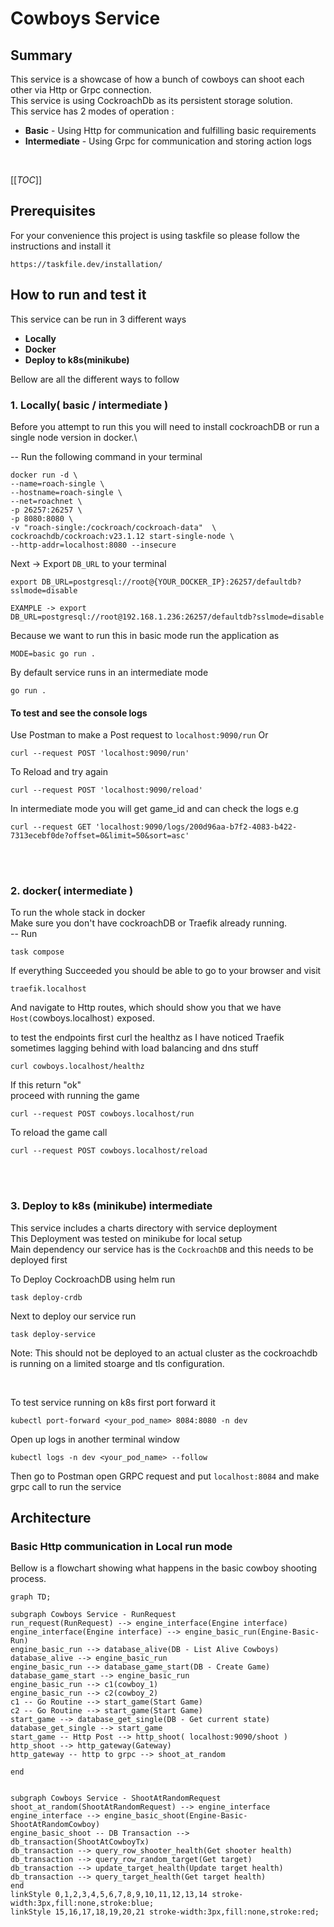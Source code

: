 # Cowboys Service

## Summary

This service is a showcase of how a bunch of cowboys can shoot each other via Http or Grpc connection. \
This service is using CockroachDb as its persistent storage solution. \
This service has 2 modes of operation :
* **Basic** - Using Http for communication and fulfilling basic requirements
* **Intermediate** - Using Grpc for communication and storing action logs

<br/>

[[_TOC_]]

## Prerequisites
For your convenience this project is using taskfile so please follow the instructions and install it
```
https://taskfile.dev/installation/
```

## How to run and test it
This service can be run in 3 different ways
* **Locally**
* **Docker**
* **Deploy to k8s(minikube)**

Bellow are all the different ways to follow 

### 1. Locally( basic / intermediate )

Before you attempt to run this you will need to install cockroachDB or run a single node version in docker.\

-- Run the following command in your terminal
```
docker run -d \
--name=roach-single \
--hostname=roach-single \
--net=roachnet \
-p 26257:26257 \
-p 8080:8080 \
-v "roach-single:/cockroach/cockroach-data"  \
cockroachdb/cockroach:v23.1.12 start-single-node \
--http-addr=localhost:8080 --insecure 
```
Next -> Export `DB_URL` to your terminal
 ```
 export DB_URL=postgresql://root@{YOUR_DOCKER_IP}:26257/defaultdb?sslmode=disable
  
EXAMPLE -> export DB_URL=postgresql://root@192.168.1.236:26257/defaultdb?sslmode=disable
 ```

Because we want to run this in basic mode run the application as 
```
MODE=basic go run .
```
By default service runs in an intermediate mode
```
go run .
```
#### To test and see the console logs
Use Postman to make a Post request to `localhost:9090/run`
Or
```
curl --request POST 'localhost:9090/run'
```

To Reload and try again 
```
curl --request POST 'localhost:9090/reload'
```
In intermediate mode you will get game_id and can check the logs e.g
```
curl --request GET 'localhost:9090/logs/200d96aa-b7f2-4083-b422-7313ecebf0de?offset=0&limit=50&sort=asc'
```

<br>
<br>

### 2. docker( intermediate )

To run the whole stack in docker \
Make sure you don't have cockroachDB or Traefik already running. \
-- Run 
```
task compose
```
If everything Succeeded you should be able to go to your browser and visit 
```
traefik.localhost
```
And navigate to Http routes, which should show you that we have `Host(`cowboys.localhost`)` exposed.

to test the endpoints first curl the healthz as I have noticed Traefik sometimes lagging behind with load balancing and dns stuff
```
curl cowboys.localhost/healthz
```
If this return "ok"\
proceed with running the game
```
curl --request POST cowboys.localhost/run
```
To reload the game call
```
curl --request POST cowboys.localhost/reload
```

<br>
<br>

### 3. Deploy to k8s (minikube) intermediate

This service includes a charts directory with service deployment \
This Deployment was tested on minikube for local setup \
Main dependency our service has is the `CockroachDB` and this needs to be deployed first

To Deploy CockroachDB using helm run 
```
task deploy-crdb
```

Next to deploy our service run
```
task deploy-service
```

Note:
This should not be deployed to an actual cluster as the cockroachdb is running on a limited stoarge and tls configuration.

<br>

To test service running on k8s first port forward it
```
kubectl port-forward <your_pod_name> 8084:8080 -n dev
```
Open up logs in another terminal window
```
kubectl logs -n dev <your_pod_name> --follow
```

Then go to Postman open GRPC request and put `localhost:8084` and make grpc call to run the service




## Architecture

### Basic Http communication in Local run mode
Bellow is a flowchart showing what happens in the basic cowboy shooting process. 

```mermaid
graph TD;

subgraph Cowboys Service - RunRequest
run_request(RunRequest) --> engine_interface(Engine interface)
engine_interface(Engine interface) --> engine_basic_run(Engine-Basic-Run)
engine_basic_run --> database_alive(DB - List Alive Cowboys)
database_alive --> engine_basic_run
engine_basic_run --> database_game_start(DB - Create Game)
database_game_start --> engine_basic_run
engine_basic_run --> c1(cowboy_1)
engine_basic_run --> c2(cowboy_2)
c1 -- Go Routine --> start_game(Start Game)
c2 -- Go Routine --> start_game(Start Game)
start_game --> database_get_single(DB - Get current state)
database_get_single --> start_game
start_game -- Http Post --> http_shoot( localhost:9090/shoot )
http_shoot --> http_gateway(Gateway)
http_gateway -- http to grpc --> shoot_at_random

end


subgraph Cowboys Service - ShootAtRandomRequest
shoot_at_random(ShootAtRandomRequest) --> engine_interface
engine_interface --> engine_basic_shoot(Engine-Basic-ShootAtRandomCowboy)
engine_basic_shoot -- DB Transaction --> db_transaction(ShootAtCowboyTx) 
db_transaction --> query_row_shooter_health(Get shooter health)
db_transaction --> query_row_random_target(Get target)
db_transaction --> update_target_health(Update target health)
db_transaction --> query_target_health(Get target health)
end
linkStyle 0,1,2,3,4,5,6,7,8,9,10,11,12,13,14 stroke-width:3px,fill:none,stroke:blue;
linkStyle 15,16,17,18,19,20,21 stroke-width:3px,fill:none,stroke:red;
```
